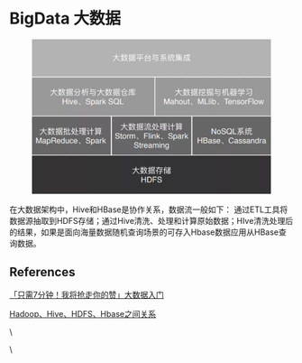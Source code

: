 # BigData 大数据

<figure><img src=".gitbook/assets/image (5).png" alt=""><figcaption></figcaption></figure>

在大数据架构中，Hive和HBase是协作关系，数据流一般如下： 通过ETL工具将数据源抽取到HDFS存储；通过Hive清洗、处理和计算原始数据；HIve清洗处理后的结果，如果是面向海量数据随机查询场景的可存入Hbase数据应用从HBase查询数据。

## References

[「只需7分钟！我将抢走你的赞」大数据入门](https://mp.weixin.qq.com/s?\_\_biz=MzI4Njg5MDA5NA==\&mid=2247486604\&idx=1\&sn=fba7a7f34c8faf182b88b137ff85b3ed\&chksm=ebd74d8ddca0c49b87fc50027d94b272b7df7ac11e966a6a85b7c1f9bafec846f25a3c6461ef\&token=2140209384\&lang=zh\_CN#rd)

[Hadoop、Hive、HDFS、Hbase之间关系](https://zhuanlan.zhihu.com/p/483077758)

\


\
